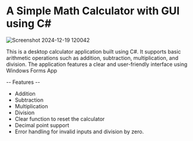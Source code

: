 # A Simple Math Calculator with GUI using C#
![Screenshot 2024-12-19 120042](https://github.com/user-attachments/assets/96e7500f-8a88-4e63-9a14-295696038845)

This is a desktop calculator application built using C#. It supports basic arithmetic operations such as addition, subtraction, multiplication, and division. 
The application features a clear and user-friendly interface using Windows Forms App

-- Features --
* Addition
* Subtraction
* Multiplication
* Division
* Clear function to reset the calculator
* Decimal point support
* Error handling for invalid inputs and division by zero.
